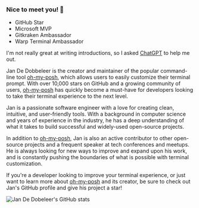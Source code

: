 ### Nice to meet you! 👋

- GitHub Star
- Microsoft MVP
- Gitkraken Ambassador
- Warp Terminal Ambassador

I'm not really great at writing introductions, so I asked [ChatGPT][chatgpt] to help me out.

Jan De Dobbeleer is the creator and maintainer of the popular command-line tool [oh-my-posh][oh-my-posh], which allows users to easily customize their terminal prompt. With over 10,000 stars on GitHub and a growing community of users, [oh-my-posh][oh-my-posh] has quickly become a must-have for developers looking to take their terminal experience to the next level.

Jan is a passionate software engineer with a love for creating clean, intuitive, and user-friendly tools. With a background in computer science and years of experience in the industry, he has a deep understanding of what it takes to build successful and widely-used open-source projects.

In addition to [oh-my-posh][oh-my-posh], Jan is also an active contributor to other open-source projects and a frequent speaker at tech conferences and meetups. He is always looking for new ways to improve and expand upon his work, and is constantly pushing the boundaries of what is possible with terminal customization.

If you're a developer looking to improve your terminal experience, or just want to learn more about [oh-my-posh][oh-my-posh] and its creator, be sure to check out Jan's GitHub profile and give his project a star!

![Jan De Dobeleer's GitHub stats](https://github-readme-stats.vercel.app/api?username=jandedobbeleer&show_icons=true)

[chatgpt]: https://openai.com/blog/chatgpt/
[oh-my-posh]: https://github.com/JanDeDobbeleer/oh-my-posh

